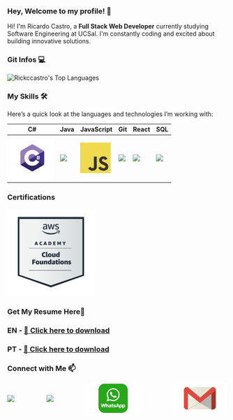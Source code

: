 ### Hey, Welcome to my profile! 🚀

Hi! I'm Ricardo Castro, a **Full Stack Web Developer** currently studying Software Engineering at UCSal. I'm constantly coding and excited about building innovative solutions.

### Git Infos :computer:
![Rickccastro's Top Languages](https://github-readme-stats.vercel.app/api/top-langs/?username=Rickccastro&theme=tokyonight&show_icons=true&hide_border=true&layout=compact)

### My Skills :hammer_and_wrench:
Here’s a quick look at the languages and technologies I’m working with:

|C#|Java|JavaScript|Git|React|SQL|
|--|--|--|--|--|--|
<img src="Images/c-sharp-adesivo-sticker-removebg-preview.png" width="100"> | <img src="https://cdn.iconscout.com/icon/free/png-512/free-java-logo-icon-download-in-svg-png-gif-file-formats--wordmark-programming-language-pack-logos-icons-1174953.png?f=webp&w=256" width="90"> | <img src="https://raw.githubusercontent.com/github/explore/80688e429a7d4ef2fca1e82350fe8e3517d3494d/topics/javascript/javascript.png" width="70"> | <img src="https://miro.medium.com/v2/resize:fit:640/format:webp/1*co_1qORNdM0PI1nvCp7Iig.png" width="80"> | <img src="https://static-00.iconduck.com/assets.00/react-original-wordmark-icon-840x1024-vhmauxp6.png" width="70"> | <img src="https://upload.wikimedia.org/wikipedia/commons/8/87/Sql_data_base_with_logo.png" width="80"> |

### Certifications
<img src="https://github.com/Rickccastro/Rickccastro/blob/main/aws-academy-graduate-aws-academy-cloud-foundations.png?raw=true" alt="AWS Badge" width="200" height="auto">

### Get My Resume Here📝 
### EN - [📄 Click here to download](https://github.com/Rickccastro/Rickccastro/raw/main/Resume.pdf)
### PT - [📄 Click here to download](https://github.com/Rickccastro/Rickccastro/raw/main/Resume.PT.pdf)

### Connect with Me 📫

<div style="display: flex; justify-content: space-between; align-items: center;">
  <a href="https://www.linkedin.com/in/rickccastro">
    <img src="https://www.logo.wine/a/logo/LinkedIn/LinkedIn-Logo.wine.svg" width="150">
  </a>
  <a href="https://www.instagram.com/rickccastro">
    <img src="https://static.vecteezy.com/system/resources/previews/018/930/415/large_2x/instagram-logo-instagram-icon-transparent-free-png.png" width="100">
  </a>
  <a href="https://wa.me/5571992907777">
    <img src="Images/whatsapp-logo-png-5a355f42a0b424.7149169515134472346583-1-removebg-preview.png" width="125">
  </a>
  <a href="mailto:ricardo.castro.linkedin@gmail.com">
    <img src="Images/gmail-capa-removebg-preview.png" width="125">
  </a>
</div>


